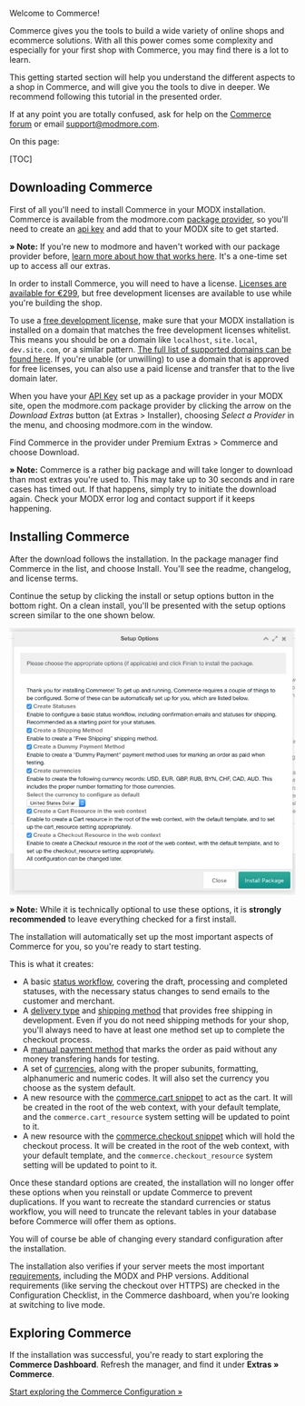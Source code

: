 Welcome to Commerce!

Commerce gives you the tools to build a wide variety of online shops and ecommerce solutions. With all this power comes some complexity and especially for your first shop with Commerce, you may find there is a lot to learn. 

This getting started section will help you understand the different aspects to a shop in Commerce, and will give you the tools to dive in deeper. We recommend following this tutorial in the presented order. 

If at any point you are totally confused, ask for help on the [Commerce forum](https://forum.modmore.com/c/commerce) or email support@modmore.com.

On this page:

[TOC]

## Downloading Commerce

First of all you'll need to install Commerce in your MODX installation. Commerce is available from the modmore.com [package provider](https://www.modmore.com/about/package-provider/), so you'll need to create an [api key](https://www.modmore.com/account/api-keys/) and add that to your MODX site to get started.

**&raquo; Note:**  If you're new to modmore and haven't worked with our package provider before, [learn more about how that works here](https://www.modmore.com/about/package-provider/). It's a one-time set up to access all our extras.

In order to install Commerce, you will need to have a license. [Licenses are available for €299](https://www.modmore.com/commerce/pricing/), but free development licenses are available to use while you're building the shop. 

To use a [free development license](https://www.modmore.com/free-development-licenses/), make sure that your MODX installation is installed on a domain that matches the free development licenses whitelist. This means you should be on a domain like `localhost`, `site.local`, `dev.site.com`, or a similar pattern. [The full list of supported domains can be found here](https://www.modmore.com/free-development-licenses/#faq_109). If you're unable (or unwilling) to use a domain that is approved for free licenses, you can also use a paid license and transfer that to the live domain later.

When you have your [API Key](https://www.modmore.com/account/api-keys/) set up as a package provider in your MODX site, open the modmore.com package provider by clicking the arrow on the _Download Extras_ button (at Extras > Installer), choosing _Select a Provider_ in the menu, and choosing modmore.com in the window. 

Find Commerce in the provider under Premium Extras > Commerce and choose Download. 

**&raquo; Note:** Commerce is a rather big package and will take longer to download than most extras you're used to. This may take up to 30 seconds and in rare cases has timed out. If that happens, simply try to initiate the download again. Check your MODX error log and contact support if it keeps happening. 

## Installing Commerce

After the download follows the installation. In the package manager find Commerce in the list, and choose Install. You'll see the readme, changelog, and license terms. 

Continue the setup by clicking the install or setup options button in the bottom right. On a clean install, you'll be presented with the setup options screen similar to the one shown below. 

![Setup options shown for the checkout](../../images/gettingstarted/setupoptions.jpg)

**&raquo; Note:** While it is technically optional to use these options, it is **strongly recommended** to leave everything checked for a first install. 

The installation will automatically set up the most important aspects of Commerce for you, so you're ready to start testing. 

This is what it creates:

- A basic [status workflow](../Statuses), covering the draft, processing and completed statuses, with the necessary status changes to send emails to the customer and merchant. 
- A [delivery type](../Delivery_Types) and [shipping method](../Shipping_Methods) that provides free shipping in development. Even if you do not need shipping methods for your shop, you'll always need to have at least one method set up to complete the checkout process.
- A [manual payment method](../Payment_Methods/Manual) that marks the order as paid without any money transfering hands for testing.
- A set of [currencies](../Currencies), along with the proper subunits, formatting, alphanumeric and numeric codes. It will also set the currency you choose as the system default.
- A new resource with the [commerce.cart snippet](../Snippets/cart) to act as the cart. It will be created in the root of the web context, with your default template, and the `commerce.cart_resource` system setting will be updated to point to it.
- A new resource with the [commerce.checkout snippet](../Snippets/checkout) which will hold the checkout process. It will be created in the root of the web context, with your default template, and the `commerce.checkout_resource` system setting will be updated to point to it.

Once these standard options are created, the installation will no longer offer these options when you reinstall or update Commerce to prevent duplications. If you want to recreate the standard currencies or status workflow, you will need to truncate the relevant tables in your database before Commerce will offer them as options.

You will of course be able of changing every standard configuration after the installation. 

The installation also verifies if your server meets the most important [requirements](../Requirements), including the MODX and PHP versions. Additional requirements (like serving the checkout over HTTPS) are checked in the Configuration Checklist, in the Commerce dashboard, when you're looking at switching to live mode.


## Exploring Commerce

If the installation was successful, you're ready to start exploring the **Commerce Dashboard**. Refresh the manager, and find it under **Extras &raquo; Commerce**. 

[Start exploring the Commerce Configuration &raquo;](Configuration)
